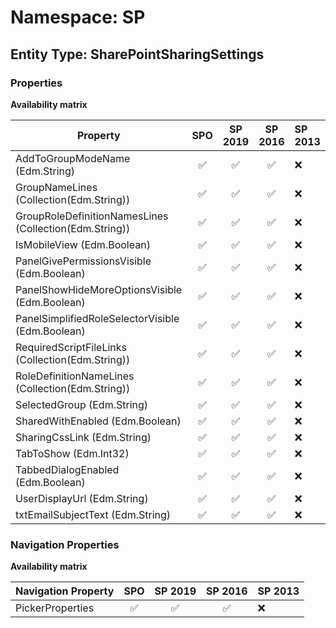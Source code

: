 # Namespace: SP

## Entity Type: SharePointSharingSettings

### Properties

**Availability matrix**

Property | SPO | SP 2019 | SP 2016 | SP 2013
----------|:---:|:-------:|:-------:|:-------
AddToGroupModeName (Edm.String) | ✅ | ✅ | ✅ | ❌
GroupNameLines (Collection(Edm.String)) | ✅ | ✅ | ✅ | ❌
GroupRoleDefinitionNamesLines (Collection(Edm.String)) | ✅ | ✅ | ✅ | ❌
IsMobileView (Edm.Boolean) | ✅ | ✅ | ✅ | ❌
PanelGivePermissionsVisible (Edm.Boolean) | ✅ | ✅ | ✅ | ❌
PanelShowHideMoreOptionsVisible (Edm.Boolean) | ✅ | ✅ | ✅ | ❌
PanelSimplifiedRoleSelectorVisible (Edm.Boolean) | ✅ | ✅ | ✅ | ❌
RequiredScriptFileLinks (Collection(Edm.String)) | ✅ | ✅ | ✅ | ❌
RoleDefinitionNameLines (Collection(Edm.String)) | ✅ | ✅ | ✅ | ❌
SelectedGroup (Edm.String) | ✅ | ✅ | ✅ | ❌
SharedWithEnabled (Edm.Boolean) | ✅ | ✅ | ✅ | ❌
SharingCssLink (Edm.String) | ✅ | ✅ | ✅ | ❌
TabToShow (Edm.Int32) | ✅ | ✅ | ✅ | ❌
TabbedDialogEnabled (Edm.Boolean) | ✅ | ✅ | ✅ | ❌
UserDisplayUrl (Edm.String) | ✅ | ✅ | ✅ | ❌
txtEmailSubjectText (Edm.String) | ✅ | ✅ | ✅ | ❌

### Navigation Properties

**Availability matrix**

Navigation Property | SPO | SP 2019 | SP 2016 | SP 2013
----------|:---:|:-------:|:-------:|:-------
PickerProperties | ✅ | ✅ | ✅ | ❌